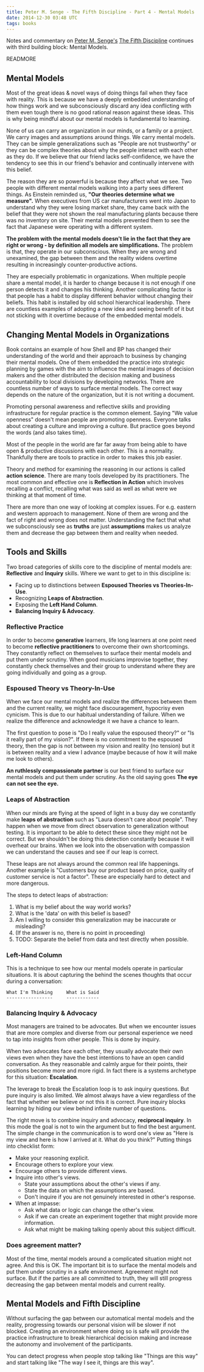```yaml
---
title: Peter M. Senge - The Fifth Discipline - Part 4 - Mental Models
date: 2014-12-30 03:48 UTC
tags: books
---
```


Notes and commentary on [Peter M. Senge's](http://en.wikipedia.org/wiki/Peter_Senge) [The Fifth Discipline](http://www.amazon.com/The-Fifth-Discipline-Practice-Organization/dp/0553456342) continues with third building block: Mental Models.

READMORE

## Mental Models

Most of the great ideas & novel ways of doing things fail when they face with reality. This is because we have a deeply embedded understanding of how things work and we subconsciously discard any idea conflicting with them even tough there is no good rational reason against these ideas. This is why being mindful about our mental models is fundamental to learning.

None of us can carry an organization in our minds, or a family or a project. We carry images and assumptions around things. We carry mental models. They can be simple generalizations such as "People are not trustworthy" or they can be complex theories about why the people interact with each other as they do. If we believe that our friend lacks self-confidence, we have the tendency to see this in our friend's behavior and continually intervene with this belief.

The reason they are so powerful is because they affect what we see. Two people with different mental models walking into a party sees different things. As Einstein reminded us, **"Our theories determine what we measure".** When executives from US car manufacturers went into Japan to understand why they were losing market share, they came back with the belief that they were not shown the real manufacturing plants because there was no inventory on site. Their mental models prevented them to see the fact that Japanese were operating with a different system.

**The problem with the mental models doesn't lie in the fact that they are right or wrong - by definition all models are simplifications.** The problem is that, they operate in our subconscious. When they are wrong and unexamined, the gap between them and the reality widens overtime resulting in increasingly counter-productive actions.

They are especially problematic in organizations. When multiple people share a mental model, it is harder to change because it is not enough if one person detects it and changes his thinking. Another complicating factor is that people has a habit to display different behavior without changing their beliefs. This habit is installed by old school hierarchical leadership. There are countless examples of adopting a new idea and seeing benefit of it but not sticking with it overtime because of the embedded mental models.

## Changing Mental Models in Organizations

Book contains an example of how Shell and BP has changed their understanding of the world and their approach to business by changing their mental models. One of them embedded the practice into strategic planning by games with the aim to influence the mental images of decision makers and the other distributed the decision making and business accountability to local divisions by developing networks. There are countless number of ways to surface mental models. The correct way depends on the nature of the organization, but it is not writing a document.

Promoting personal awareness and reflective skills and providing infrastructure for regular practice is the common element. Saying "We value openness" doesn't mean people are promoting openness. Everyone talks about creating a culture and improving a culture. But practice goes beyond the words (and also takes time).

Most of the people in the world are far far away from being able to have open & productive discussions with each other. This is a normality. Thankfully there are tools to practice in order to makes this job easier.

Theory and method for examining the reasoning in our actions is called **action science**. There are many tools developed by its practitioners. The most common and effective one is **Reflection in Action** which involves recalling a conflict, recalling what was said as well as what were we thinking at that moment of time.

There are more than one way of looking at complex issues. For e.g. eastern and western approach to management. None of them are wrong and the fact of right and wrong does not matter. Understanding the fact that what we subconsciously see as **truths** are just **assumptions** makes us analyze them and decrease the gap between them and reality when needed.

## Tools and Skills

Two broad categories of skills core to the discipline of mental models are: **Reflective** and **Inquiry** skills. Where we want to get to in this discipline is:

* Facing up to distinctions between **Espoused Theories vs Theories-In-Use**.
* Recognizing **Leaps of Abstraction**.
* Exposing the **Left Hand Column**.
* **Balancing Inquiry & Advocacy**.

### Reflective Practice

In order to become **generative** learners, life long learners at one point need to become **reflective practitioners** to overcome their own shortcomings. They constantly reflect on themselves to surface their mental models and put them under scrutiny. When good musicians improvise together, they constantly check themselves and their group to understand where they are going individually and going as a group.

### Espoused Theory vs Theory-In-Use

When we face our mental models and realize the differences between them and the current reality, we might face discouragement, hypocrisy even cynicism. This is due to our habitual understanding of failure. When we realize the difference and acknowledge it we have a chance to learn.

The first question to pose is "Do I really value the espoused theory?" or "Is it really part of my vision?". If there is no commitment to the espoused theory, then the gap is not between my vision and reality (no tension) but it is between reality and a view I advance (maybe because of how it will make me look to others).

**An ruthlessly compassionate partner** is our best friend to surface our mental models and put them under scrutiny. As the old saying goes **The eye can not see the eye.**

### Leaps of Abstraction

When our minds are flying at the speed of light in a busy day we constantly make **leaps of abstraction** such as "Laura doesn't care about people". They happen when we move from direct observation to generalization without testing. It is important to be able to detect these since they might not be correct. But we shouldn't be doing this detection constantly because it will overheat our brains. When we look into the observation with compassion we can understand the causes and see if our leap is correct.

These leaps are not always around the common real life happenings. Another example is "Customers buy our product based on price, quality of customer service is not a factor". These are especially hard to detect and more dangerous.

The steps to detect leaps of abstraction:

1. What is my belief about the way world works?
1. What is the 'data' on with this belief is based?
1. Am I willing to consider this generalization may be inaccurate or misleading?
1. (If the answer is no, there is no point in proceeding)
1. TODO: Separate the belief from data and test directly when possible.

### Left-Hand Column

This is a technique to see how our mental models operate in particular situations. It is about capturing the behind the scenes thoughts that occur during a conversation:

```
What I'm Thinking     What is Said
-----------------     ------------
```

### Balancing Inquiry & Advocacy

Most managers are trained to be advocates. But when we encounter issues that are more complex and diverse from our personal experience we need to tap into insights from other people. This is done by inquiry.

When two advocates face each other, they usually advocate their own views even when they have the best intentions to have an open candid conversation. As they reasonable and calmly argue for their points, their positions become more and more rigid. In fact there is a systems archetype for this situation: **Escalation**.

The leverage to break the Escalation loop is to ask inquiry questions. But pure inquiry is also limited. We almost always have a view regardless of the fact that whether we believe or not this it is correct. Pure inquiry blocks learning by hiding our view behind infinite number of questions.

The right move is to combine inquiry and advocacy, **reciprocal inquiry**. In this mode the goal is not to win the argument but to find the best argument. The simple change in the communication is to word one's view as "Here is my view and here is how I arrived at it. What do you think?" Putting things into checklist form:

* Make your reasoning explicit.
* Encourage others to explore your view.
* Encourage others to provide different views.
* Inquire into other's views.
  * State your assumptions about the other's views if any.
  * State the data on which the assumptions are based.
  * Don't inquire if you are not genuinely interested in other's response.
* When at impasse:
  * Ask what data or logic can change the other's view.
  * Ask if we can create an experiment together that might provide more information.
  * Ask what might be making talking openly about this subject difficult.

### Does agreement matter?

Most of the time, mental models around a complicated situation might not agree. And this is OK. The important bit is to surface the mental models and put them under scrutiny in a safe environment. Agreement might not surface. But if the parties are all committed to truth, they will still progress decreasing the gap between mental models and current reality.

## Mental Models and Fifth Discipline

Without surfacing the gap between our automatical mental models and the reality, progressing towards our personal vision will be slower if not blocked. Creating an environment where doing so is safe will provide the practice infrastructure to break hierarchical decision making and increase the autonomy and involvement of the participants.

You can detect progress when people stop talking like "Things are this way" and start talking like "The way I see it, things are this way".
